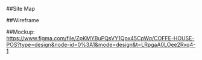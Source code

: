 ##Site Map

##Wireframe

##Mockup:
https://www.figma.com/file/ZpKMYBuPQsVY1Qpx45CpWq/COFFE-HOUSE-POS?type=design&node-id=0%3A1&mode=design&t=LRpgaA0LOee2Rxq4-1